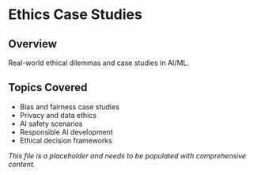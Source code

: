 # Ethics Case Studies

## Overview
Real-world ethical dilemmas and case studies in AI/ML.

## Topics Covered
- Bias and fairness case studies
- Privacy and data ethics
- AI safety scenarios
- Responsible AI development
- Ethical decision frameworks

*This file is a placeholder and needs to be populated with comprehensive content.* 